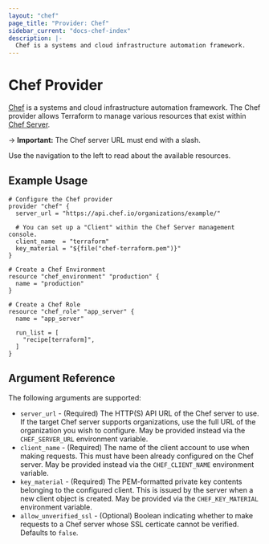 ```yaml
---
layout: "chef"
page_title: "Provider: Chef"
sidebar_current: "docs-chef-index"
description: |-
  Chef is a systems and cloud infrastructure automation framework.
---
```


# Chef Provider

[Chef](https://www.chef.io/) is a systems and cloud infrastructure automation
framework. The Chef provider allows Terraform to manage various resources
that exist within [Chef Server](http://docs.chef.io/chef_server.html).

-> **Important:** The Chef server URL must end with a slash.

Use the navigation to the left to read about the available resources.

## Example Usage

```hcl
# Configure the Chef provider
provider "chef" {
  server_url = "https://api.chef.io/organizations/example/"

  # You can set up a "Client" within the Chef Server management console.
  client_name  = "terraform"
  key_material = "${file("chef-terraform.pem")}"
}

# Create a Chef Environment
resource "chef_environment" "production" {
  name = "production"
}

# Create a Chef Role
resource "chef_role" "app_server" {
  name = "app_server"

  run_list = [
    "recipe[terraform]",
  ]
}
```

## Argument Reference

The following arguments are supported:

* `server_url` - (Required) The HTTP(S) API URL of the Chef server to use. If
  the target Chef server supports organizations, use the full URL of the
  organization you wish to configure. May be provided instead via the
  ``CHEF_SERVER_URL`` environment variable.
* `client_name` - (Required) The name of the client account to use when making
  requests. This must have been already configured on the Chef server.
  May be provided instead via the ``CHEF_CLIENT_NAME`` environment variable.
* `key_material` - (Required) The PEM-formatted private key contents belonging to
  the configured client. This is issued by the server when a new client object
  is created. May be provided via the
  ``CHEF_KEY_MATERIAL`` environment variable.
* `allow_unverified_ssl` - (Optional) Boolean indicating whether to make
  requests to a Chef server whose SSL certicate cannot be verified. Defaults
  to ``false``.
